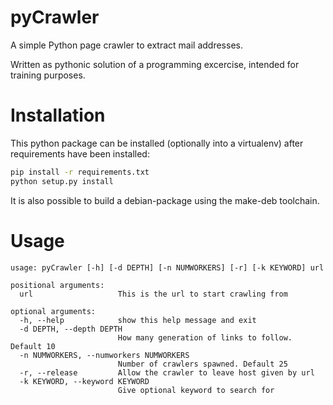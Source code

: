 # pyCrawler
A simple Python page crawler to extract mail addresses.

Written as pythonic solution of a programming excercise,
intended for training purposes.

# Installation

This python package can be installed (optionally into a virtualenv)
after requirements have been installed:

```bash
pip install -r requirements.txt
python setup.py install
```

It is also possible to build a debian-package using the make-deb
toolchain.

# Usage

```
usage: pyCrawler [-h] [-d DEPTH] [-n NUMWORKERS] [-r] [-k KEYWORD] url

positional arguments:
  url                   This is the url to start crawling from

optional arguments:
  -h, --help            show this help message and exit
  -d DEPTH, --depth DEPTH
                        How many generation of links to follow. Default 10
  -n NUMWORKERS, --numworkers NUMWORKERS
                        Number of crawlers spawned. Default 25
  -r, --release         Allow the crawler to leave host given by url
  -k KEYWORD, --keyword KEYWORD
                        Give optional keyword to search for
```

